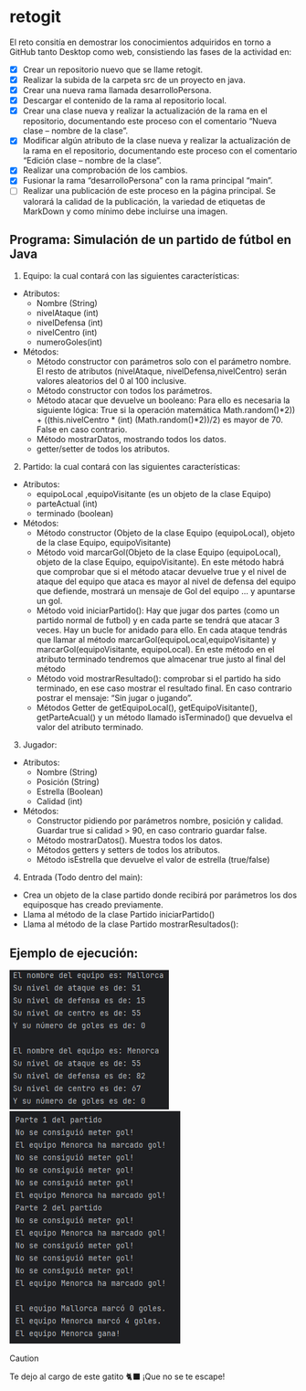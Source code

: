 # retogit
El reto consitía en demostrar los conocimientos adquiridos en torno a GitHub tanto Desktop como web, consistiendo las fases de la actividad en:
- [x] Crear un repositorio nuevo que se llame retogit.
- [x] Realizar la subida de la carpeta src de un proyecto en java.
- [x] Crear una nueva rama llamada desarrolloPersona.
- [x] Descargar el contenido de la rama al repositorio local.
- [x] Crear una clase nueva y realizar la actualización de la rama en el repositorio, documentando este proceso con el comentario “Nueva clase – nombre de la clase”.
- [x] Modificar algún atributo de la clase nueva y realizar la actualización de la rama en el repositorio, documentando este proceso con el comentario “Edición clase – nombre de la clase”.
- [x] Realizar una comprobación de los cambios.
- [x] Fusionar la rama “desarrolloPersona” con la rama principal “main”.
- [ ] Realizar una publicación de este proceso en la página principal. Se valorará la calidad de la publicación, la variedad de etiquetas de MarkDown y como mínimo debe incluirse una imagen.

## Programa: Simulación de un partido de fútbol en Java
1. Equipo: la cual contará con las siguientes características:
  - Atributos:
    - Nombre (String)
    - nivelAtaque (int)
    - nivelDefensa (int)
    - nivelCentro (int)
    - numeroGoles(int)
  - Métodos:
    - Método constructor con parámetros solo con el parámetro nombre. El resto de atributos (nivelAtaque, nivelDefensa,nivelCentro) serán valores aleatorios del 0 al 100 inclusive.
    - Método constructor con todos los parámetros.
    - Método atacar que devuelve un booleano: Para ello es necesaria la siguiente lógica: True si la operación matemática Math.random()*2)) + ((this.nivelCentro * (int) (Math.random()*2))/2) es mayor de 70. False en caso contrario.
    - Método mostrarDatos, mostrando todos los datos.
    - getter/setter de todos los atributos.
   
2. Partido: la cual contará con las siguientes características:
  - Atributos:
    - equipoLocal ,equipoVisitante (es un objeto de la clase Equipo)
    - parteActual (int)
    - terminado (boolean)
  - Métodos:
    - Método constructor (Objeto de la clase Equipo (equipoLocal), objeto de la clase Equipo, equipoVisitante)
    - Método void marcarGol(Objeto de la clase Equipo (equipoLocal), objeto de la clase Equipo, equipoVisitante). En este método habrá que comprobar que si el método atacar devuelve true y el nivel de ataque del equipo que ataca es mayor al nivel de defensa del equipo que defiende, mostrará un mensaje de Gol del equipo … y apuntarse un gol.
    - Método void iniciarPartido(): Hay que jugar dos partes (como un partido normal de futbol) y en cada parte se tendrá que atacar 3 veces. Hay un bucle for anidado para ello. En cada ataque tendrás que llamar al método marcarGol(equipoLocal,equipoVisitante) y marcarGol(equipoVisitante, equipoLocal). En este método en el atributo terminado tendremos que almacenar true justo al final del método
    - Método void mostrarResultado(): comprobar si el partido ha sido terminado, en ese caso mostrar el resultado final. En caso contrario postrar el mensaje: “Sin jugar o jugando”.
    - Métodos Getter de getEquipoLocal(), getEquipoVisitante(), getParteAcual() y un método llamado isTerminado() que devuelva el valor del atributo terminado.
   
3. Jugador:
  - Atributos:
    - Nombre (String)
    - Posición (String)
    - Estrella (Boolean)
    - Calidad (int)
  - Métodos:
    - Constructor pidiendo por parámetros nombre, posición y calidad. Guardar true si calidad > 90, en caso contrario guardar false.
    - Método mostrarDatos(). Muestra todos los datos.
    - Métodos getters y setters de todos los atributos.
    - Método isEstrella que devuelve el valor de estrella (true/false)
   
4. Entrada (Todo dentro del main):
  - Crea un objeto de la clase partido donde recibirá por parámetros los dos equiposque has creado previamente.
  - Llama al método de la clase Partido iniciarPartido()
  - Llama al método de la clase Partido mostrarResultados():

## Ejemplo de ejecución:
![Ejemplo1](retogit1.png)
![Ejemplo2](retogit2.png)

> [!CAUTION]
> Te dejo al cargo de este gatito :black_cat: ¡Que no se te escape!
